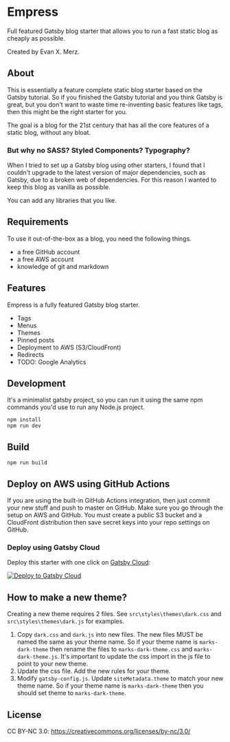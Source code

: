 # Empress

Full featured Gatsby blog starter that allows you to run a fast static blog as cheaply as possible.

Created by Evan X. Merz.

## About

This is essentially a feature complete static blog starter based on the Gatsby tutorial. So if you finished the Gatsby tutorial and you think Gatsby is great, but you don't want to waste time re-inventing basic features like tags, then this might be the right starter for you.

The goal is a blog for the 21st century that has all the core features of a static blog, without any bloat.

### But why no SASS? Styled Components? Typography?

When I tried to set up a Gatsby blog using other starters,
I found that I couldn't upgrade to the latest version of
major dependencies, such as Gatsby, due to a broken web of
dependencies. For this reason I wanted to keep this blog
as vanilla as possible.

You can add any libraries that you like.

## Requirements

To use it out-of-the-box as a blog, you need
the following things.

- a free GitHub account
- a free AWS account
- knowledge of git and markdown

## Features

Empress is a fully featured Gatsby blog starter.

- Tags
- Menus
- Themes
- Pinned posts
- Deployment to AWS (S3/CloudFront)
- Redirects
- TODO: Google Analytics

## Development

It's a minimalist gatsby project, so you can run it using the same npm commands you'd use to run any Node.js project.

```
npm install
npm run dev
```

## Build

```
npm run build
```

## Deploy on AWS using GitHub Actions

If you are using the built-in GitHub Actions integration, then just commit your new stuff and push to master on GitHub. Make sure you go through the setup on AWS and GitHub. You must create a public S3 bucket and a CloudFront distribution then save secret keys into your repo settings on GitHub.

### Deploy using Gatsby Cloud

Deploy this starter with one click on [Gatsby Cloud](https://www.gatsbyjs.com/cloud/):

[<img src="https://www.gatsbyjs.com/deploynow.svg" alt="Deploy to Gatsby Cloud">](https://www.gatsbyjs.com/dashboard/deploynow?url=https://github.com/PaulMorel1/eMPress)

## How to make a new theme?

Creating a new theme requires 2 files. See `src\styles\themes\dark.css` and `src\styles\themes\dark.js` for examples.

1. Copy `dark.css` and `dark.js` into new files. The new files MUST be named the same as your theme name. So if your theme name is `marks-dark-theme` then rename the files to `marks-dark-theme.css` and `marks-dark-theme.js`. It's important to update the css import in the js file to point to your new theme.
2. Update the css file. Add the new rules for your theme.
3. Modify `gatsby-config.js`. Update `siteMetadata.theme` to match your new theme name. So if your theme name is `marks-dark-theme` then you should set theme to `marks-dark-theme`.

## License

CC BY-NC 3.0: https://creativecommons.org/licenses/by-nc/3.0/